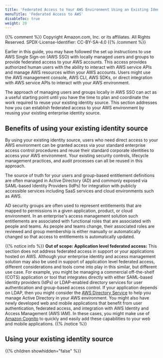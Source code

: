 ```yaml
---
title: 'Federated Access to Your AWS Environment Using an Existing Identity Source'
menuTitle: 'Federated Access to AWS'
disableToc: true
weight: 20
---
```


{{% comment %}}
Copyright Amazon.com, Inc. or its affiliates. All Rights Reserved.
SPDX-License-Identifier: CC-BY-SA-4.0
{{% /comment %}}
 
Earlier in this guide, you may have followed the set up instructions to use AWS Single Sign-on (AWS SSO) with locally managed users and groups to provide federated access to your AWS accounts. This access provides authorized human users with the ability to interact with AWS service APIs and manage AWS resources within your AWS accounts.  Users might use the AWS management console, AWS CLI, AWS SDKs, or direct integration with AWS service APIs to interact with your AWS environment.

The approach of managing users and groups locally in AWS SSO can act as a useful starting point until you have the time to plan and coordinate the work required to reuse your existing identity source. This section addresses how you can establish federated access to your AWS environment by reusing your existing enterprise identity source. 

## Benefits of using your existing identity source

By using your existing identity source, users who need direct access to your AWS environment can be granted access via your standard enterprise access control procedures and reuse their standard corporate identities to access your AWS environment. Your existing security controls, lifecycle management practices, and audit processes can all be reused in this approach.

The source of truth for your users and group-based entitlement definitions are often managed in Active Directory (AD) and commonly exposed via SAML-based Identity Providers (IdPs) for integration with publicly accessible services including SaaS services and cloud environments such as AWS.

AD security groups are often used to represent entitlements that are mapped to permissions in a given application, product, or cloud environment. In an enterprise's access management solution such entitlements are associated with functional roles that are associated with people and teams.  As people and teams change, their associated roles are reviewed and group membership is either manually or automatically changed so that access to entitlements is automatically updated.

{{% notice info %}}
**Out of scope: Application level federated access:** This section does not address federated access in support or your applications hosted on AWS. Although your enterprise identity and access management solution may also be used in support of application level federated access, different considerations and tools come into play in this similar, but different use case. For example, you might be managing a commercial off-the-shelf (COTS) application or tool that integrates directly with either SAML-based identity providers (IdPs) or LDAP-enabled directory services for user authentication and group-based access control.  If your application depends on LDAP, then you might consider the [AWS Directory Service](https://aws.amazon.com/directoryservice) to help you manage Active Directory in your AWS environment.  You might also have newly developed web and mobile applications that benefit from user authentication, federated access, and integration with AWS Identity and Access Management (AWS IAM).  In these cases, you might make use of [Amazon Cognito](https://aws.amazon.com/cognito/) to quickly and easily add these capabilities to your web and mobile applications.
{{% /notice %}}

## Using your existing identity source

{{% children showhidden="false" %}}
